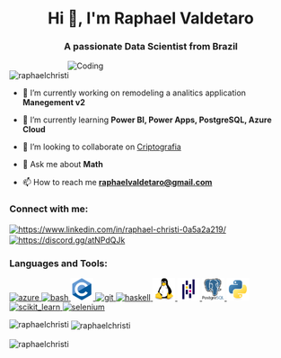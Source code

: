 <h1 align="center">Hi 👋, I'm Raphael Valdetaro</h1>
<h3 align="center">A passionate Data Scientist from Brazil</h3>
<img align="right" alt="Coding" width="400" src="https://media3.giphy.com/media/v1.Y2lkPTc5MGI3NjExNnEzZ3BxOWgxMW92MWsxdjNia2RieWNkbzU2emN4dHdiMDNuajF2OSZlcD12MV9pbnRlcm5hbF9naWZfYnlfaWQmY3Q9cw/ue7Oh8WdVspgI/giphy.gif">
<p align="left"> <img src="https://komarev.com/ghpvc/?username=raphaelchristi&label=Profile%20views&color=0e75b6&style=flat" alt="raphaelchristi" /> </p>

- 🔭 I’m currently working on remodeling a analitics application **Manegement v2**

- 🌱 I’m currently learning **Power BI, Power Apps, PostgreSQL, Azure Cloud**

- 👯 I’m looking to collaborate on [Criptografia](https://github.com/raphaelchristi/Criptografia)

- 💬 Ask me about **Math**

- 📫 How to reach me **raphaelvaldetaro@gmail.com**

<h3 align="left">Connect with me:</h3>
<p align="left">
<a href="https://linkedin.com/in/raphael-christi-0a5a2a219/" target="blank"><img align="center" src="https://raw.githubusercontent.com/rahuldkjain/github-profile-readme-generator/master/src/images/icons/Social/linked-in-alt.svg" alt="https://www.linkedin.com/in/raphael-christi-0a5a2a219/" height="30" width="40" /></a>
<a href="https://discord.gg/https://discord.gg/atNPdQJk" target="blank"><img align="center" src="https://raw.githubusercontent.com/rahuldkjain/github-profile-readme-generator/master/src/images/icons/Social/discord.svg" alt="https://discord.gg/atNPdQJk" height="30" width="40" /></a>
</p>

<h3 align="left">Languages and Tools:</h3>
<p align="left"> <a href="https://azure.microsoft.com/en-in/" target="_blank" rel="noreferrer"> <img src="https://www.vectorlogo.zone/logos/microsoft_azure/microsoft_azure-icon.svg" alt="azure" width="40" height="40"/> </a> <a href="https://www.gnu.org/software/bash/" target="_blank" rel="noreferrer"> <img src="https://www.vectorlogo.zone/logos/gnu_bash/gnu_bash-icon.svg" alt="bash" width="40" height="40"/> </a> <a href="https://www.cprogramming.com/" target="_blank" rel="noreferrer"> <img src="https://raw.githubusercontent.com/devicons/devicon/master/icons/c/c-original.svg" alt="c" width="40" height="40"/> </a> <a href="https://git-scm.com/" target="_blank" rel="noreferrer"> <img src="https://www.vectorlogo.zone/logos/git-scm/git-scm-icon.svg" alt="git" width="40" height="40"/> </a> <a href="https://www.haskell.org/" target="_blank" rel="noreferrer"> <img src="https://upload.wikimedia.org/wikipedia/commons/1/1c/Haskell-Logo.svg" alt="haskell" width="40" height="40"/> </a> <a href="https://www.linux.org/" target="_blank" rel="noreferrer"> <img src="https://raw.githubusercontent.com/devicons/devicon/master/icons/linux/linux-original.svg" alt="linux" width="40" height="40"/> </a> <a href="https://pandas.pydata.org/" target="_blank" rel="noreferrer"> <img src="https://raw.githubusercontent.com/devicons/devicon/2ae2a900d2f041da66e950e4d48052658d850630/icons/pandas/pandas-original.svg" alt="pandas" width="40" height="40"/> </a> <a href="https://www.postgresql.org" target="_blank" rel="noreferrer"> <img src="https://raw.githubusercontent.com/devicons/devicon/master/icons/postgresql/postgresql-original-wordmark.svg" alt="postgresql" width="40" height="40"/> </a> <a href="https://www.python.org" target="_blank" rel="noreferrer"> <img src="https://raw.githubusercontent.com/devicons/devicon/master/icons/python/python-original.svg" alt="python" width="40" height="40"/> </a> <a href="https://scikit-learn.org/" target="_blank" rel="noreferrer"> <img src="https://upload.wikimedia.org/wikipedia/commons/0/05/Scikit_learn_logo_small.svg" alt="scikit_learn" width="40" height="40"/> </a> <a href="https://www.selenium.dev" target="_blank" rel="noreferrer"> <img src="https://raw.githubusercontent.com/detain/svg-logos/780f25886640cef088af994181646db2f6b1a3f8/svg/selenium-logo.svg" alt="selenium" width="40" height="40"/> </a> </p>

<p><img align="left" src="https://github-readme-stats.vercel.app/api/top-langs?username=raphaelchristi&show_icons=true&locale=en&layout=compact" alt="raphaelchristi" /></p>

<p>&nbsp;<img align="center" src="https://github-readme-stats.vercel.app/api?username=raphaelchristi&show_icons=true&locale=en" alt="raphaelchristi" /></p>

<p><img align="center" src="https://github-readme-streak-stats.herokuapp.com/?user=raphaelchristi&" alt="raphaelchristi" /></p>
